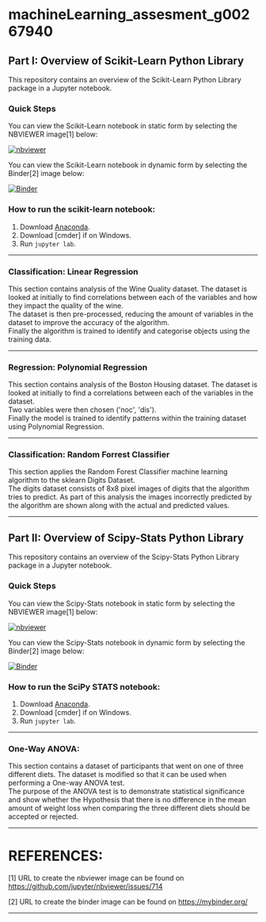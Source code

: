 # machineLearning_assesment_g00267940

## Part I: Overview of Scikit-Learn Python Library

This repository contains an overview of the Scikit-Learn Python Library package in a Jupyter notebook.

### Quick Steps

You can view the Scikit-Learn notebook in static form by selecting the NBVIEWER image[1] below: 

[![nbviewer](https://raw.githubusercontent.com/jupyter/design/master/logos/Badges/nbviewer_badge.svg)](https://nbviewer.org/github/juliandunne1234/machineLearning_assesment_g00267940/blob/main/scikit-learn.ipynb) 

You can view the Scikit-Learn notebook in dynamic form by selecting the Binder[2] image below:

[![Binder](https://mybinder.org/badge_logo.svg)](https://mybinder.org/v2/gh/juliandunne1234/machineLearning_assesment_g00267940/HEAD?labpath=scikit-learn.ipynb)

### How to run the scikit-learn notebook: 

1. Download [Anaconda]().
2. Download [cmder] if on Windows.
3. Run `jupyter lab`.

***
### Classification: Linear Regression
This section contains analysis of the Wine Quality dataset. The dataset is looked at initially to find correlations between each of the variables and how they impact the quality of the wine.<br>
The dataset is then pre-processed, reducing the amount of variables in the dataset to improve the accuracy of the algorithm.<br>
Finally the algorithm is trained to identify and categorise objects using the training data.

***

### Regression: Polynomial Regression
This section contains analysis of the Boston Housing dataset. The dataset is looked at initially to find a correlations between each of the variables in the dataset.<br>
Two variables were then chosen ('noc', 'dis').<br>
Finally the model is trained to identify patterns within the training dataset using Polynomial Regression.

***

### Classification: Random Forrest Classifier
This section applies the Random Forest Classifier machine learning algorithm to the sklearn Digits Dataset.<br>
The digits dataset consists of 8x8 pixel images of digits that the algorithm tries to predict. As part of this analysis the images incorrectly predicted by the algorithm are shown along with the actual and predicted values.

***

## Part II: Overview of Scipy-Stats Python Library

This repository contains an overview of the Scipy-Stats Python Library package in a Jupyter notebook.

### Quick Steps

You can view the Scipy-Stats notebook in static form by selecting the NBVIEWER image[1] below: 

[![nbviewer](https://raw.githubusercontent.com/jupyter/design/master/logos/Badges/nbviewer_badge.svg)](https://github.com/juliandunne1234/machineLearning_assesment_g00267940/blob/main/scipy-stats.ipynb)

You can view the Scipy-Stats notebook in dynamic form by selecting the Binder[2] image below:

[![Binder](https://mybinder.org/badge_logo.svg)](https://mybinder.org/v2/gh/juliandunne1234/machineLearning_assesment_g00267940/HEAD?labpath=scipy-stats.ipynb)

### How to run the SciPy STATS notebook:

1. Download [Anaconda]().
2. Download [cmder] if on Windows.
3. Run `jupyter lab`.

***
### One-Way ANOVA:
This section contains a dataset of participants that went on one of three different diets. The dataset is modified so that it can be used when performing a One-way ANOVA test.<br>
The purpose of the ANOVA test is to demonstrate statistical significance and show whether the Hypothesis that there is no difference in the mean amount of weight loss when comparing the three different diets should be accepted or rejected.
***

# REFERENCES:
[1] URL to create the nbviewer image can be found on https://github.com/jupyter/nbviewer/issues/714

[2] URL to create the binder image can be found on https://mybinder.org/
***